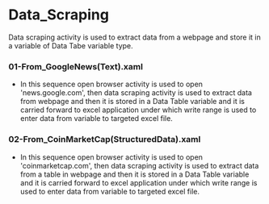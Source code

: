 # Data_Scraping
Data scraping activity is used to extract data from a webpage and store it in a variable of Data Tabe variable type.

### 01-From_GoogleNews(Text).xaml
- In this sequence open browser activity is used to open 'news.google.com', then data scraping activity is used to extract data from webpage and then it is stored in a Data Table variable and it is carried forward to excel application under which write range is used to enter data from variable to targeted excel file.

### 02-From_CoinMarketCap(StructuredData).xaml
- In this sequence open browser activity is used to open 'coinmarketcap.com', then data scraping activity is used to extract data from a table in webpage and then it is stored in a Data Table variable and it is carried forward to excel application under which write range is used to enter data from variable to targeted excel file.